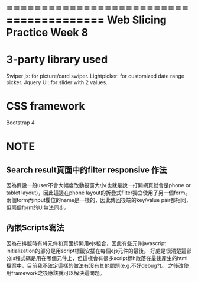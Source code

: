 ========================================
Web Slicing Practice Week 8
========================================

# 3-party library used
Swiper js: for picture/card swiper.
Lightpicker: for customized date range picker.
Jquery UI: for slider with 2 values.

# CSS framework
Bootstrap 4

# NOTE

## Search result頁面中的filter responsive 作法
因為假設一般user不會大幅度改動視窗大小(也就是說一打開網頁就會是phone or tablet layout)，因此這邊在phone layout的折疊式filter獨立使用了另一個form。
兩個form內input欄位的name是一樣的，因此傳回後端的key/value pair都相同，但兩個form的UI無法同步。

## 內嵌Scripts寫法
因為在排版時有將元件和頁面拆開用ejs組合，因此有些元件javascript initialization的部分是用script標籤安插在每個ejs元件的最後。
好處是很清楚這部分js程式碼是用在哪個元件上，但這樣會有很多script標h散落在最後產生的html檔案中，目前我不確定這樣的做法有沒有其他問題(e.g.不好debug?)。
之後改使用framework之後應該就可以解決這問題。